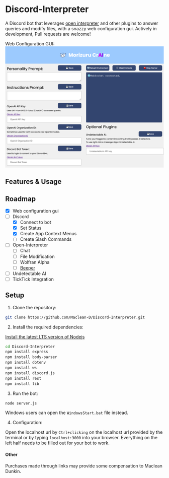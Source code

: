 # Discord-Interpreter
A Discord bot that leverages [open interpreter](https://github.com/KillianLucas/open-interpreter) and other plugins to answer queries and modify files, with a snazzy web configuration gui. Actively in development, Pull requests are welcome!

Web Configuration GUI:
![Picture of web configuration gui](SettingsPage.png)

## Features & Usage

## Roadmap

- [x] Web configuration gui
- [ ] Discord
  - [X] Connect to bot
  - [X] Set Status
  - [X] Create App Context Menus
  - [ ] Create Slash Commands
- [ ] Open-Interpreter
  - [ ] Chat
  - [ ] File Modification
  - [ ] Wolfran Alpha
  - [ ] [Beeper](https://Beeper.com)
- [ ] Undetectable AI
- [ ] TickTick Integration

## Setup

1. Clone the repository:

```bash
git clone https://github.com/Maclean-D/Discord-Interpreter.git
```

2. Install the required dependencies:

[Install the latest LTS version of Nodejs](https://nodejs.org/en/download)
```bash
cd Discord-Interpreter
npm install express
npm install body-parser
npm install dotenv
npm install ws
npm install discord.js
npm install rest
npm install lib
```

3. Run the bot:

```bash
node server.js
```
Windows users can open the `WindowsStart.bat` file instead.

4. Configuration:

Open the localhost url by `Ctrl+clicking` on the localhost url provided by the terminal or by typing `localhost:3000` into your browser. Everything on the left half needs to be filled out for your bot to work.

#### Other

Purchases made through links may provide some compensation to Maclean Dunkin.

